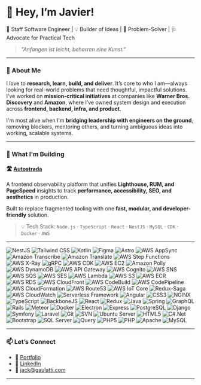 # 👋 Hey, I’m Javier!

🚀 Staff Software Engineer | 💡 Builder of Ideas | 🧠 Problem-Solver | 🩺 Advocate for Practical Tech
> _"Anfangen ist leicht, beharren eine Kunst."_

---

### 🧭 About Me

I love to **research, learn, build, and deliver**. It’s core to who I am—always looking for real-world problems that need thoughtful, impactful solutions. I've worked on **mission-critical initiatives** at companies like **Warner Bros. Discovery** and **Amazon**, where I’ve owned system design and execution across **frontend, backend, infra, and product**.

I'm most alive when I'm **bridging leadership with engineers on the ground**, removing blockers, mentoring others, and turning ambiguous ideas into working, scalable systems.

---

### 🔨 What I'm Building

#### 🛣️ [Autostrada](https://autostrada.gaulatti.com)
A frontend observability platform that unifies **Lighthouse, RUM, and PageSpeed** insights to track **performance, accessibility, SEO, and aesthetics** in production.

Built to replace fragmented tooling with one **fast, modular, and developer-friendly** solution.

> 💡 Tech Stack: `Node.js` · `TypeScript` · `React` · `NestJS` · `MySQL` · `CDK` · `Docker` · `AWS`

---
![NestJS](https://img.shields.io/badge/NestJS-E0234E?logo=nestjs&logoColor=white&style=for-the-badge)
![Tailwind CSS](https://img.shields.io/badge/TailwindCSS-06B6D4?logo=tailwindcss&logoColor=white&style=for-the-badge)
![Kotlin](https://img.shields.io/badge/Kotlin-7F52FF?logo=kotlin&logoColor=white&style=for-the-badge)
![Figma](https://img.shields.io/badge/Figma-F24E1E?logo=figma&logoColor=white&style=for-the-badge)
![Astro](https://img.shields.io/badge/Astro-FF5D01?logo=astro&logoColor=white&style=for-the-badge)
![AWS AppSync](https://img.shields.io/badge/AWS_AppSync-FF9900?logo=amazonaws&logoColor=white&style=for-the-badge)
![Amazon Transcribe](https://img.shields.io/badge/Amazon_Transcribe-FF9900?logo=amazonaws&logoColor=white&style=for-the-badge)
![Amazon Translate](https://img.shields.io/badge/Amazon_Translate-FF9900?logo=amazonaws&logoColor=white&style=for-the-badge)
![AWS Step Functions](https://img.shields.io/badge/AWS_Step_Functions-FF9900?logo=amazonaws&logoColor=white&style=for-the-badge)
![AWS X-Ray](https://img.shields.io/badge/AWS_X--Ray-FF9900?logo=amazonaws&logoColor=white&style=for-the-badge)
![gRPC](https://img.shields.io/badge/gRPC-4488CC?logo=grpc&logoColor=white&style=for-the-badge)
![AWS CDK](https://img.shields.io/badge/AWS_CDK-FF9900?logo=amazonaws&logoColor=white&style=for-the-badge)
![AWS EC2](https://img.shields.io/badge/AWS_EC2-FF9900?logo=amazonaws&logoColor=white&style=for-the-badge)
![Amazon Polly](https://img.shields.io/badge/Amazon_Polly-FF9900?logo=amazonaws&logoColor=white&style=for-the-badge)
![AWS DynamoDB](https://img.shields.io/badge/DynamoDB-4053D6?logo=amazondynamodb&logoColor=white&style=for-the-badge)
![AWS API Gateway](https://img.shields.io/badge/API_Gateway-FF9900?logo=amazonaws&logoColor=white&style=for-the-badge)
![AWS Cognito](https://img.shields.io/badge/AWS_Cognito-FF9900?logo=amazonaws&logoColor=white&style=for-the-badge)
![AWS SNS](https://img.shields.io/badge/AWS_SNS-FF9900?logo=amazonaws&logoColor=white&style=for-the-badge)
![AWS SQS](https://img.shields.io/badge/AWS_SQS-FF9900?logo=amazonaws&logoColor=white&style=for-the-badge)
![AWS SES](https://img.shields.io/badge/AWS_SES-FF9900?logo=amazonaws&logoColor=white&style=for-the-badge)
![AWS Lambda](https://img.shields.io/badge/AWS_Lambda-FF9900?logo=awslambda&logoColor=white&style=for-the-badge)
![AWS S3](https://img.shields.io/badge/AWS_S3-569A31?logo=amazonaws&logoColor=white&style=for-the-badge)
![AWS ECR](https://img.shields.io/badge/AWS_ECR-FF9900?logo=amazonaws&logoColor=white&style=for-the-badge)
![AWS RDS](https://img.shields.io/badge/AWS_RDS-527FFF?logo=amazonrds&logoColor=white&style=for-the-badge)
![AWS CloudFront](https://img.shields.io/badge/AWS_CloudFront-FF9900?logo=amazonaws&logoColor=white&style=for-the-badge)
![AWS CodeBuild](https://img.shields.io/badge/AWS_CodeBuild-FF9900?logo=amazonaws&logoColor=white&style=for-the-badge)
![AWS CodePipeline](https://img.shields.io/badge/AWS_CodePipeline-FF9900?logo=amazonaws&logoColor=white&style=for-the-badge)
![AWS CloudFormation](https://img.shields.io/badge/AWS_CloudFormation-FF9900?logo=amazonaws&logoColor=white&style=for-the-badge)
![AWS Route53](https://img.shields.io/badge/AWS_Route53-FF9900?logo=amazonaws&logoColor=white&style=for-the-badge)
![AWS IoT Core](https://img.shields.io/badge/AWS_IoT_Core-FF9900?logo=amazonaws&logoColor=white&style=for-the-badge)
![Redux-Saga](https://img.shields.io/badge/Redux--Saga-999999?logo=redux&logoColor=white&style=for-the-badge)
![AWS CloudWatch](https://img.shields.io/badge/AWS_CloudWatch-FF9900?logo=amazonaws&logoColor=white&style=for-the-badge)
![Serverless Framework](https://img.shields.io/badge/Serverless-FD5750?logo=serverless&logoColor=white&style=for-the-badge)
![Angular](https://img.shields.io/badge/Angular-DD0031?logo=angular&logoColor=white&style=for-the-badge)
![CSS3](https://img.shields.io/badge/CSS3-1572B6?logo=css3&logoColor=white&style=for-the-badge)
![NGINX](https://img.shields.io/badge/Nginx-009639?logo=nginx&logoColor=white&style=for-the-badge)
![TypeScript](https://img.shields.io/badge/TypeScript-3178C6?logo=typescript&logoColor=white&style=for-the-badge)
![BackboneJS](https://img.shields.io/badge/Backbone.js-0071B5?logo=backbone.js&logoColor=white&style=for-the-badge)
![React](https://img.shields.io/badge/React-61DAFB?logo=react&logoColor=black&style=for-the-badge)
![Redux](https://img.shields.io/badge/Redux-764ABC?logo=redux&logoColor=white&style=for-the-badge)
![Java](https://img.shields.io/badge/Java-007396?logo=java&logoColor=white&style=for-the-badge)
![Spring](https://img.shields.io/badge/Spring-6DB33F?logo=spring&logoColor=white&style=for-the-badge)
![GraphQL](https://img.shields.io/badge/GraphQL-E10098?logo=graphql&logoColor=white&style=for-the-badge)
![Rails](https://img.shields.io/badge/Rails-CC0000?logo=rubyonrails&logoColor=white&style=for-the-badge)
![Meteor](https://img.shields.io/badge/Meteor-DF3939?logo=meteor&logoColor=white&style=for-the-badge)
![Docker](https://img.shields.io/badge/Docker-2496ED?logo=docker&logoColor=white&style=for-the-badge)
![Electron](https://img.shields.io/badge/Electron-47848F?logo=electron&logoColor=white&style=for-the-badge)
![Express](https://img.shields.io/badge/Express-000000?logo=express&logoColor=white&style=for-the-badge)
![PostgreSQL](https://img.shields.io/badge/PostgreSQL-4169E1?logo=postgresql&logoColor=white&style=for-the-badge)
![Django](https://img.shields.io/badge/Django-092E20?logo=django&logoColor=white&style=for-the-badge)
![Symfony](https://img.shields.io/badge/Symfony-000000?logo=symfony&logoColor=white&style=for-the-badge)
![Laravel](https://img.shields.io/badge/Laravel-FF2D20?logo=laravel&logoColor=white&style=for-the-badge)
![Git](https://img.shields.io/badge/Git-F05032?logo=git&logoColor=white&style=for-the-badge)
![SVN](https://img.shields.io/badge/Subversion-809CC9?logo=subversion&logoColor=white&style=for-the-badge)
![Ubuntu Server](https://img.shields.io/badge/Ubuntu_Server-E95420?logo=ubuntu&logoColor=white&style=for-the-badge)
![HTML5](https://img.shields.io/badge/HTML5-E34F26?logo=html5&logoColor=white&style=for-the-badge)
![C#.Net](https://img.shields.io/badge/C%23--.NET-512BD4?logo=dotnet&logoColor=white&style=for-the-badge)
![Bootstrap](https://img.shields.io/badge/Bootstrap-7952B3?logo=bootstrap&logoColor=white&style=for-the-badge)
![SQL Server](https://img.shields.io/badge/SQL_Server-CC2927?logo=microsoftsqlserver&logoColor=white&style=for-the-badge)
![jQuery](https://img.shields.io/badge/jQuery-0769AD?logo=jquery&logoColor=white&style=for-the-badge)
![PHP5](https://img.shields.io/badge/PHP5-777BB4?logo=php&logoColor=white&style=for-the-badge)
![PHP](https://img.shields.io/badge/PHP-777BB4?logo=php&logoColor=white&style=for-the-badge)
![Apache](https://img.shields.io/badge/Apache-D22128?logo=apache&logoColor=white&style=for-the-badge)
![MySQL](https://img.shields.io/badge/MySQL-4479A1?logo=mysql&logoColor=white&style=for-the-badge)

---

### 📫 Let’s Connect

- 🧠 [Portfolio](https://gaulatti.com)
- 🔗 [LinkedIn](https://linkedin.com/in/gaulatti)
- 💌 jack@gaulatti.com

---
